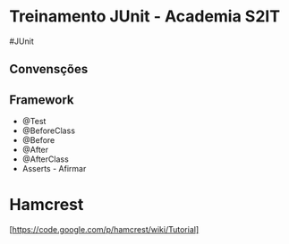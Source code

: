 Treinamento JUnit - Academia S2IT
==========

#JUnit

## Convensções

## Framework
- @Test
- @BeforeClass
- @Before
- @After
- @AfterClass
- Asserts - Afirmar

# Hamcrest
[https://code.google.com/p/hamcrest/wiki/Tutorial]
